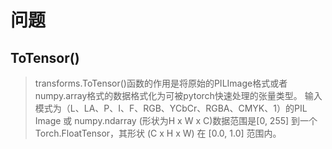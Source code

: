 
# 问题

## ToTensor()

> transforms.ToTensor()函数的作用是将原始的PILImage格式或者numpy.array格式的数据格式化为可被pytorch快速处理的张量类型。
输入模式为（L、LA、P、I、F、RGB、YCbCr、RGBA、CMYK、1）的PIL Image 或 numpy.ndarray (形状为H x W x C)数据范围是[0, 255] 到一个 Torch.FloatTensor，其形状 (C x H x W) 在 [0.0, 1.0] 范围内。
